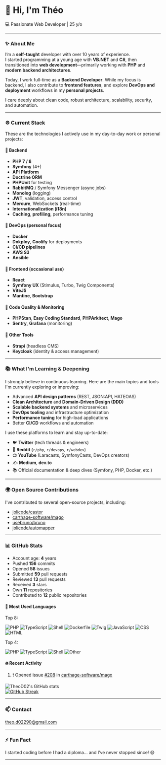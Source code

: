 # 👋 Hi, I'm Théo

💻 Passionate Web Developer | 25 y/o

---

### ✨ About Me

I’m a **self-taught** developer with over 10 years of experience.  
I started programming at a young age with **VB.NET** and **C#**, then transitioned into **web development**—primarily working with **PHP** and **modern backend architectures**.

Today, I work full-time as a **Backend Developer**. While my focus is backend, I also contribute to **frontend features**, and explore **DevOps and deployment** workflows in my **personal projects**.

I care deeply about clean code, robust architecture, scalability, security, and automation.

---

### ⚙️ Current Stack

These are the technologies I actively use in my day-to-day work or personal projects:

#### 🔹 Backend
- **PHP 7 / 8**
- **Symfony** (4+)
- **API Platform**  
- **Doctrine ORM**
- **PHPUnit** for testing
- **RabbitMQ** / Symfony Messenger (async jobs)
- **Monolog** (logging)
- **JWT**, validation, access control
- **Mercure**, WebSockets (real-time)
- **Internationalization (i18n)**
- **Caching**, **profiling**, performance tuning

#### 🔹 DevOps (personal focus)
- **Docker**
- **Dokploy**, **Coolify** for deployments
- **CI/CD pipelines**
- **AWS S3**
- **Ansible**

#### 🔹 Frontend (occasional use)
- **React**
- **Symfony UX** (Stimulus, Turbo, Twig Components)
- **ViteJS**
- **Mantine**, **Bootstrap**

#### 🔹 Code Quality & Monitoring
- **PHPStan**, **Easy Coding Standard**, **PHPArkitect**, **Mago**
- **Sentry**, **Grafana** (monitoring)

#### 🔹 Other Tools
- **Strapi** (headless CMS)
- **Keycloak** (identity & access management)

---

### 📚 What I'm Learning & Deepening

I strongly believe in continuous learning. Here are the main topics and tools I'm currently exploring or improving:

- Advanced **API design patterns** (REST, JSON:API, HATEOAS)
- **Clean Architecture** and **Domain-Driven Design (DDD)**
- **Scalable backend systems** and microservices
- **DevOps tooling** and infrastructure optimization
- **Performance tuning** for high-load applications
- Better **CI/CD** workflows and automation

I use these platforms to learn and stay up-to-date:

- 🐦 **Twitter** (tech threads & engineers)
- 🧵 **Reddit** (`r/php`, `r/devops`, `r/webdev`)
- 📺 **YouTube** (Laracasts, SymfonyCasts, DevOps creators)
- ✍️ **Medium**, **dev.to**
- 📚 Official documentation & deep dives (Symfony, PHP, Docker, etc.)

---

### 🌍 Open Source Contributions

I've contributed to several open-source projects, including:

- [jolicode/castor](https://github.com/jolicode/castor)
- [carthage-software/mago](https://github.com/carthage-software/mago)
- [usebruno/bruno](https://github.com/usebruno/bruno)
- [jolicode/automapper](https://github.com/jolicode/automapper)

---

### 📊 GitHub Stats

- Account age: **4** years  
- Pushed **156** commits  
- Opened **58** issues  
- Submitted **59** pull requests  
- Reviewed **13** pull requests  
- Received **3** stars  
- Own **11** repositories  
- Contributed to **12** public repositories  

#### 💬 Most Used Languages

Top 8:

![PHP](https://img.shields.io/static/v1?style=flat-square&label=%E2%A0%80&color=555&labelColor=%234F5D95&message=PHP%EF%B8%B182.1%25)
![TypeScript](https://img.shields.io/static/v1?style=flat-square&label=%E2%A0%80&color=555&labelColor=%233178c6&message=TypeScript%EF%B8%B112.1%25)
![Shell](https://img.shields.io/static/v1?style=flat-square&label=%E2%A0%80&color=555&labelColor=%2389e051&message=Shell%EF%B8%B12.7%25)
![Dockerfile](https://img.shields.io/static/v1?style=flat-square&label=%E2%A0%80&color=555&labelColor=%23384d54&message=Dockerfile%EF%B8%B11.7%25)
![Twig](https://img.shields.io/static/v1?style=flat-square&label=%E2%A0%80&color=555&labelColor=%23c1d026&message=Twig%EF%B8%B10.4%25)
![JavaScript](https://img.shields.io/static/v1?style=flat-square&label=%E2%A0%80&color=555&labelColor=%23f1e05a&message=JavaScript%EF%B8%B10.4%25)
![CSS](https://img.shields.io/static/v1?style=flat-square&label=%E2%A0%80&color=555&labelColor=%23663399&message=CSS%EF%B8%B10.1%25)
![HTML](https://img.shields.io/static/v1?style=flat-square&label=%E2%A0%80&color=555&labelColor=%23e34c26&message=HTML%EF%B8%B10.1%25)

Top 4:

![PHP](https://img.shields.io/static/v1?style=flat-square&label=%E2%A0%80&color=555&labelColor=%234F5D95&message=PHP%EF%B8%B182.1%25)
![TypeScript](https://img.shields.io/static/v1?style=flat-square&label=%E2%A0%80&color=555&labelColor=%233178c6&message=TypeScript%EF%B8%B112.1%25)
![Shell](https://img.shields.io/static/v1?style=flat-square&label=%E2%A0%80&color=555&labelColor=%2389e051&message=Shell%EF%B8%B12.7%25)
![Other](https://img.shields.io/static/v1?style=flat-square&label=%E2%A0%80&color=555&labelColor=%23ededed&message=Other%EF%B8%B12.8%25)

#### 🔥 Recent Activity

<!--START_SECTION:activity-->
1. ❗ Opened issue [#208](https://github.com/carthage-software/mago/issues/208) in [carthage-software/mago](https://github.com/carthage-software/mago)
<!--END_SECTION:activity-->

![TheoD02's GitHub stats](https://github-readme-stats.vercel.app/api?username=TheoD02&show_icons=true)  
[![GitHub Streak](https://streak-stats.demolab.com/?user=TheoD02)](https://git.io/streak-stats)

---

### 📫 Contact

<theo.d02290@gmail.com>

---

### ⚡ Fun Fact

I started coding before I had a diploma… and I’ve never stopped since! 😄

---
